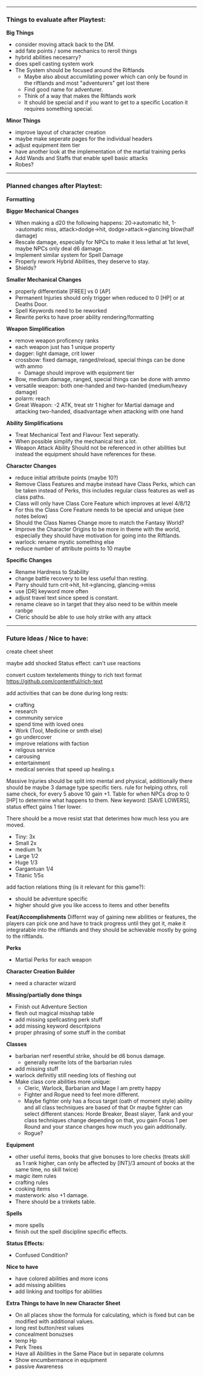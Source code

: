 ____________________________________________________________
### Things to evaluate after Playtest:

**Big Things**
- consider moving attack back to the DM.
- add fate points / some mechanics to reroll things
- hybrid abilities necesarry?
- does spell casting system work
- The System should be focused around the Riftlands
  - Maybe also about accumilating power which can only be found in the riftlands and most "adventurers" get lost there
  - Find good name for adventurer.
  - Think of a way that makes the Riftlands work
  - It should be special and if you want to get to a specific Location it requires something special.

**Minor Things**
- improve layout of character creation 
- maybe make seperate pages for the individual headers
- adjust equipment item tier
- have another look at the implementation of the martial training perks
- Add Wands and Staffs that enable spell basic attacks
- Robes?

____________________________________________________________
### Planned changes after Playtest:

**Formatting**

**Bigger Mechanical Changes**
- When making a d20 the following happens: 20->automatic hit, 1->automatic miss, attack>dodge->hit, dodge>attack->glancing blow(half damage)
- Rescale damage, especially for NPCs to make it less lethal at 1st level, maybe NPCs only deal d6 damage.
- Implement similar system for Spell Damage
- Properly rework Hybrid Abilities, they deserve to stay.
- Shields?

**Smaller Mechanical Changes**
- properly differentiate [FREE] vs 0 [AP]
- Permanent Injuries should only trigger when reduced to 0 [HP] or at Deaths Door.
- Spell Keywords need to be reworked
- Rewrite perks to have proer ability rendering/formatting

**Weapon Simplification**
- remove weapon proficency ranks
- each weapon just has 1 unique property
- dagger: light damage, crit lower
- crossbow: fixed damage, ranged/reload, special things can be done with ammo
  - Damage should improve with equipment tier
- Bow, medium damage, ranged, special things can be done with ammo
- versatile weapon: both one-handed and two-handed (medium/heavy damage)
- polarm: reach
- Great Weapon: -2 ATK, treat str 1 higher for Martial damage and attacking two-handed, disadvantage when attacking with one hand

**Ability Simplifications**
- Treat Mechanical Text and Flavour Text seperatly.
- When possible simplify the mechanical text a lot.
- Weapon Attack Ability Should not be referenced in other abilities but instead the equipment should have references for these.

**Character Changes**
- reduce initial attribute points (maybe 10?)
- Remove Class Features and maybe instead have Class Perks, which can be taken instead of Perks, this includes regular class features as well as class paths.
- Class will only have Class Core Feature which improves at level 4/8/12
- For this the Class Core Feature needs to be special and unique (see notes below)
- Should the Class Names Change more to match the Fantasy World?
- Improve the Character Origins to be more in theme with the world, especially they should have motivation for going into the Riftlands.
- warlock: rename mystic something else
- reduce number of attribute points to 10 maybe

**Specific Changes**
- Rename Hardness to Stability
- change battle recovery to be less useful than resting.
- Parry should turn crit->hit, hit->glancing, glancing->miss
- use [DR] keyword more often
- adjust travel text since speed is constant.
- rename cleave so in target  that they also need to be within meele ranbge
- Cleric should be able to use holy strike with any attack
___________________________________________________________
### Future Ideas / Nice to have:

create cheet sheet

maybe add shocked Status effect: can't use reactions

convert custom textelements thingy to rich text format https://github.com/contentful/rich-text

add activities that can be done during long rests:
- crafting
- research
- community service
- spend time with loved ones
- Work (Tool, Medicine or smth else)
- go undercover
- improve relations with faction
- religous service
- carousing
- entertainment
- medical servies that speed up healing.s

Massive Injuries should be split into mental and physical, additionally there should be maybe 3 damage type specific tiers.
rule for helping othrs, roll same check, for every 5 above 10 gain +1.
Table for when NPCs drop to 0 [HP] to determine what happens to them.
New keyword: [SAVE LOWERS], status effect gains 1 tier lower.

There should be a move resist stat that deterimes how much less you are moved.
- Tiny: 3x
- Small 2x
- medium 1x
- Large 1/2
- Huge 1/3
- Gargantuan 1/4
- Titanic 1/5s

add faction relations thing (is it relevant for this game?): 
- should be adventure specific
- higher should give you like access to items and other benefits

**Feat/Accomplishments**
Differnt way of gaining new abilities or features, the players can pick one and have to track progress until they got it, make it integratable into the riftlands and they should be achievable mostly by going to the riftlands.


**Perks**
- Martial Perks for each weapon

**Character Creation Builder**
- need a character wizard

**Missing/partially done things**
- Finish out Adventure Section
- flesh out magical misshap table
- add missing spellcasting perk stuff
- add missing keyword descritpions
- proper phrasing of some stuff in the combat

**Classes**
- barbarian nerf resentful strike, should be d6 bonus damage.
  - generally rewrite lots of the barbarian rules
- add missing stuff
- warlock definitly still needing lots of fleshing out
- Make class core abilities more unique:
  - Cleric, Warlock, Barbarian and Mage I am pretty happy
  - Fighter and Rogue need to feel more different.
  - Maybe fighter only has a focus target (oath of moment style) ability and all class techniques are based of that Or maybe fighter can select different stances: Horde Breaker, Beast slayer, Tank and your class techniques change depending on that, you gain Focus 1 per Round and your stance changes how much you gain additionally.
  - Rogue?

**Equipment**
- other useful items, books that give bonuses to lore checks (treats skill as 1 rank higher, can only be affected by [INT]/3 amount of books at the same time, no skill twice)
- magic item rules
- crafting rules
- cooking items
- masterwork: also +1 damage.
- There should be a trinkets table.

**Spells**
- more spells
- finish out the spell discipline specific effects.

**Status Effects:**
- Confused Condition?

**Nice to have**
- have colored abilities and more icons
- add missing abilities
- add linking and tooltips for abilities

**Extra Things to have In new Character Sheet**
- On all places show the formula for calculating, which is fixed but can be modified with additional values.
- long rest button/rest values
- concealment bonuzses
- temp Hp
- Perk Trees
- Have all Abilities in the Same Place but in separate columns 
- Show encumbermance in equipment
- passive Awareness